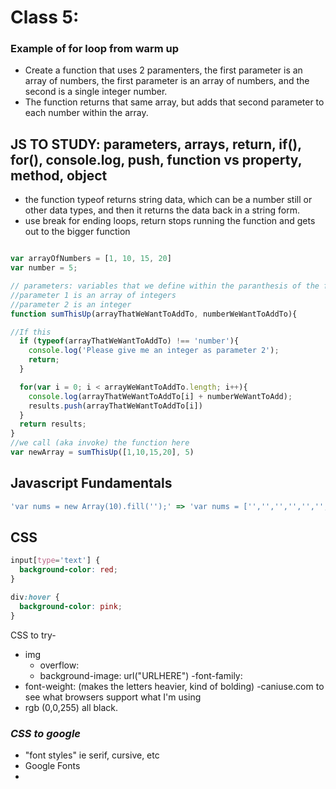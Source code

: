 # Class 5: 

### Example of for loop from warm up
- Create a function that uses 2 paramenters, the first parameter is an array of numbers, the first parameter is an array of numbers, and the second is a single integer number. 
- The function returns that same array, but adds that second parameter to each number within the array. 

## JS TO STUDY: parameters, arrays, return, if(), for(), console.log, push, function vs property, method, object
- the function typeof returns string data, which can be a number still or other data types, and then it returns the data back in a string form.
- use break for ending loops, return stops running the function and gets out to the bigger function

```javascript

var arrayOfNumbers = [1, 10, 15, 20]
var number = 5;

// parameters: variables that we define within the paranthesis of the functions signature or declare 
//parameter 1 is an array of integers
//parameter 2 is an integer
function sumThisUp(arrayThatWeWantToAddTo, numberWeWantToAddTo){

//If this 
  if (typeof(arrayThatWeWantToAddTo) !== 'number'){
    console.log('Please give me an integer as parameter 2');
    return;
  }

  for(var i = 0; i < arrayWeWantToAddTo.length; i++){
    console.log(arrayThatWeWantToAddTo[i] + numberWeWantToAdd);
    results.push(arrayThatWeWantToAddTo[i])
  }
  return results;
}
//we call (aka invoke) the function here
var newArray = sumThisUp([1,10,15,20], 5)
```

## Javascript Fundamentals
```javascript
'var nums = new Array(10).fill('');' => 'var nums = ['','','','','','','','','','']'
```

## CSS
```css
input[type='text'] {
  background-color: red;
}

div:hover {
  background-color: pink;
}

```
CSS to try- 
- img 
  - overflow:
  - background-image: url("URLHERE")
-font-family: 
- font-weight: (makes the letters heavier, kind of bolding)
-caniuse.com to see what browsers support what I'm using
- rgb (0,0,255) all black. 

### *CSS to google*
- "font styles" ie serif, cursive, etc
- Google Fonts
- 
